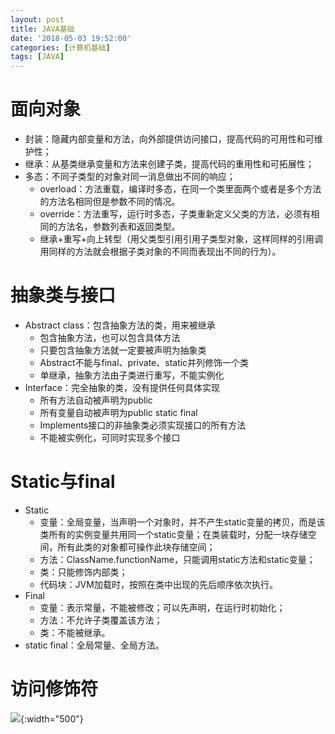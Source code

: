 ```yaml
---
layout: post
title: JAVA基础
date: '2018-05-03 19:52:00'
categories: [计算机基础]
tags: [JAVA]
---
```


# 面向对象
  * 封装：隐藏内部变量和方法，向外部提供访问接口，提高代码的可用性和可维护性；
  * 继承：从基类继承变量和方法来创建子类，提高代码的重用性和可拓展性；
  * 多态：不同子类型的对象对同一消息做出不同的响应；
    * overload：方法重载，编译时多态，在同一个类里面两个或者是多个方法的方法名相同但是参数不同的情况。
    * override：方法重写，运行时多态，子类重新定义父类的方法，必须有相同的方法名，参数列表和返回类型。
    * 继承+重写+向上转型（用父类型引用引用子类型对象，这样同样的引用调用同样的方法就会根据子类对象的不同而表现出不同的行为）。

# 抽象类与接口
  * Abstract class：包含抽象方法的类，用来被继承
    * 包含抽象方法，也可以包含具体方法
    * 只要包含抽象方法就一定要被声明为抽象类
    * Abstract不能与final、private、static并列修饰一个类
    * 单继承，抽象方法由子类进行重写，不能实例化
  * Interface：完全抽象的类，没有提供任何具体实现
    * 所有方法自动被声明为public
    * 所有变量自动被声明为public static final
    * Implements接口的非抽象类必须实现接口的所有方法
    * 不能被实例化，可同时实现多个接口

# Static与final
  * Static
    * 变量：全局变量，当声明一个对象时，并不产生static变量的拷贝，而是该类所有的实例变量共用同一个static变量；在类装载时，分配一块存储空间，所有此类的对象都可操作此块存储空间；
    * 方法：ClassName.functionName，只能调用static方法和static变量；
    * 类：只能修饰内部类；
    * 代码块：JVM加载时，按照在类中出现的先后顺序依次执行。
  * Final
    * 变量：表示常量，不能被修改；可以先声明，在运行时初始化；
    * 方法：不允许子类覆盖该方法；
    * 类：不能被继承。
  * static final：全局常量、全局方法。

# 访问修饰符

  ![]({{site.baseurl}}/assets/images/2018/java1.png){:width="500"}



